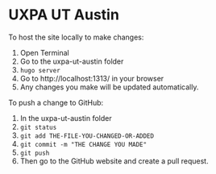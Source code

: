 # UXPA UT Austin

To host the site locally to make changes:
1. Open Terminal
2. Go to the uxpa-ut-austin folder
3. ```hugo server```
4. Go to http://localhost:1313/ in your browser
5. Any changes you make will be updated automatically.

To push a change to GitHub:
1. In the uxpa-ut-austin folder
2. ```git status```
3. ```git add THE-FILE-YOU-CHANGED-OR-ADDED```
4. ```git commit -m "THE CHANGE YOU MADE"```
5. ```git push```
6. Then go to the GitHub website and create a pull request.
